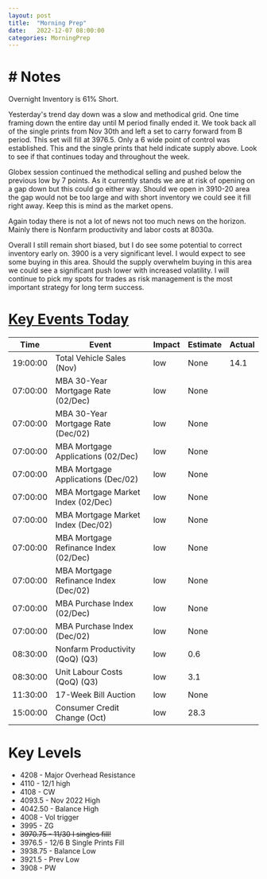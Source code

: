 ```yaml
---
layout: post
title:  "Morning Prep"
date:   2022-12-07 08:00:00 
categories: MorningPrep
---
```


# # Notes
Overnight Inventory is 61% Short. 

Yesterday's trend day down was a slow and methodical grid. One time framing down the entire day until M period finally ended it. We took back all of the single prints from Nov 30th and left a set to carry forward from B period. This set will fill at 3976.5. Only a 6 wide point of control was established. This and the single prints that held indicate supply above. Look to see if that continues today and throughout the week. 

Globex session continued the methodical selling and pushed below the previous low by 7 points. As it currently stands we are at risk of opening on a gap down but this could go either way. Should we open in 3910-20 area the gap would not be too large and with short inventory we could see it fill right away. Keep this is mind as the market opens. 

Again today there is not a lot of news not too much news on the horizon. Mainly there is Nonfarm productivity and labor costs at 8030a.  

Overall I still remain short biased, but I do see some potential to correct inventory early on. 3900 is a very significant level. I would expect to see some buying in this area. Should the supply overwhelm buying in this area we could see a significant push lower with increased volatility. I will continue to pick my spots for trades as risk management is the most important strategy for long term success. 

# [Key Events Today](https://tradingeconomics.com/calendar)

| Time | Event | Impact | Estimate | Actual |
| ---- | ----- | ------ | -------- | ------ |
| 19:00:00 | Total Vehicle Sales (Nov) | low | None | 14.1 |
| 07:00:00 | MBA 30-Year Mortgage Rate (02/Dec) | low | None |  |
| 07:00:00 | MBA 30-Year Mortgage Rate (Dec/02) | low | None |  |
| 07:00:00 | MBA Mortgage Applications (02/Dec) | low | None |  |
| 07:00:00 | MBA Mortgage Applications (Dec/02) | low | None |  |
| 07:00:00 | MBA Mortgage Market Index (02/Dec) | low | None |  |
| 07:00:00 | MBA Mortgage Market Index (Dec/02) | low | None |  |
| 07:00:00 | MBA Mortgage Refinance Index (02/Dec) | low | None |  |
| 07:00:00 | MBA Mortgage Refinance Index (Dec/02) | low | None |  |
| 07:00:00 | MBA Purchase Index (02/Dec) | low | None |  |
| 07:00:00 | MBA Purchase Index (Dec/02) | low | None |  |
| 08:30:00 | Nonfarm Productivity (QoQ) (Q3) | low | 0.6 |  |
| 08:30:00 | Unit Labour Costs (QoQ) (Q3) | low | 3.1 |  |
| 11:30:00 | 17-Week Bill Auction | low | None |  |
| 15:00:00 | Consumer Credit Change (Oct) | low | 28.3 |  |


# Key Levels
- 4208 - Major Overhead Resistance
- 4110 - 12/1 high
- 4108 - CW
- 4093.5 - Nov 2022 High
- 4042.50 - Balance High 
- 4008 - Vol trigger
- 3995 - ZG
- ~~3970.75 - 11/30 I singles fill!~~
- 3976.5 - 12/6 B Single Prints Fill 
- 3938.75 - Balance Low
- 3921.5 - Prev Low 
- 3908 - PW


​